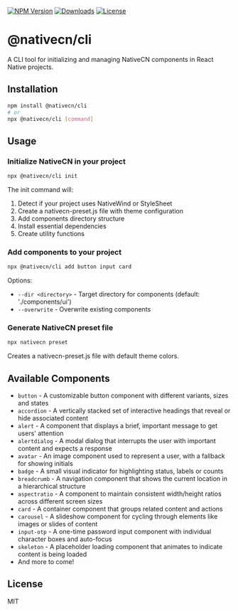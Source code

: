 [![NPM Version](https://img.shields.io/npm/v/@nativecn/cli.svg)](https://www.npmjs.com/package/@nativecn/cli)
[![Downloads](https://img.shields.io/npm/dm/@nativecn/cli.svg)](https://www.npmjs.com/package/@nativecn/cli)
[![License](https://img.shields.io/npm/l/@nativecn/cli.svg)](https://github.com/tailwiinder/nativecn/blob/main/LICENSE)

# @nativecn/cli

A CLI tool for initializing and managing NativeCN components in React Native projects.

## Installation

```bash
npm install @nativecn/cli
# or
npx @nativecn/cli [command]
```

## Usage

### Initialize NativeCN in your project

```bash
npx @nativecn/cli init
```

The init command will:

1. Detect if your project uses NativeWind or StyleSheet
2. Create a nativecn-preset.js file with theme configuration
3. Add components directory structure
4. Install essential dependencies
5. Create utility functions

### Add components to your project

```bash
npx @nativecn/cli add button input card
```

Options:

- `--dir <directory>` - Target directory for components (default: './components/ui')
- `--overwrite` - Overwrite existing components

### Generate NativeCN preset file

```bash
npx nativecn preset
```

Creates a nativecn-preset.js file with default theme colors.

## Available Components

- `button` - A customizable button component with different variants, sizes and states
- `accordion` - A vertically stacked set of interactive headings that reveal or hide associated content
- `alert` - A component that displays a brief, important message to get users' attention
- `alertdialog` - A modal dialog that interrupts the user with important content and expects a response
- `avatar` - An image component used to represent a user, with a fallback for showing initials
- `badge` - A small visual indicator for highlighting status, labels or counts
- `breadcrumb` - A navigation component that shows the current location in a hierarchical structure
- `aspectratio` - A component to maintain consistent width/height ratios across different screen sizes
- `card` - A container component that groups related content and actions
- `carousel` - A slideshow component for cycling through elements like images or slides of content
- `input-otp` - A one-time password input component with individual character boxes and auto-focus
- `skeleton` - A placeholder loading component that animates to indicate content is being loaded
- And more to come!

## License

MIT
